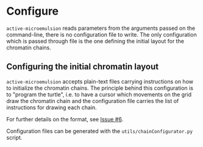 # Configure
`active-microemulsion` reads parameters from the arguments passed on the command-line, there is no configuration file to write.
The only configuration which is passed through file is the one defining the initial layout for the chromatin chains.

## Configuring the initial chromatin layout
`active-microemulsion` accepts plain-text files carrying instructions on how to initialize the chromatin chains.
The principle behind this configuration is to "program the turtle", i.e. to have a cursor which movements on the grid draw the chromatin chain and the configuration file carries the list of instructions for drawing each chain.

For further details on the format, see [Issue #6](https://github.com/lhilbert/active-microemulsion/issues/6#issuecomment-418184217).

Configuration files can be generated with the `utils/chainConfigurator.py` script.
